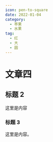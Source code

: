 ```yaml
---
icon: pen-to-square
date: 2022-01-04
category:
  - 苹果
  - 水果
tag:
  - 红
  - 大
  - 圆
---
```


# 文章四

## 标题 2

这里是内容

### 标题 3

这里是内容。
